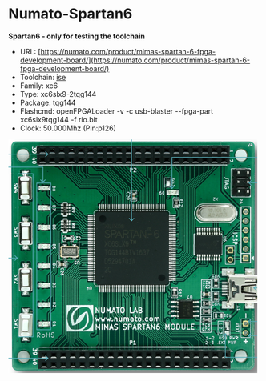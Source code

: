 # Numato-Spartan6
**Spartan6 - only for testing the toolchain**

* URL: [https://numato.com/product/mimas-spartan-6-fpga-development-board/](https://numato.com/product/mimas-spartan-6-fpga-development-board/)
* Toolchain: [ise](../../generator/toolchains/ise/README.md)
* Family: xc6
* Type: xc6slx9-2tqg144
* Package: tqg144
* Flashcmd: openFPGALoader -v -c usb-blaster --fpga-part xc6slx9tqg144 -f rio.bit
* Clock: 50.000Mhz (Pin:p126)

![board.png](board.png)

